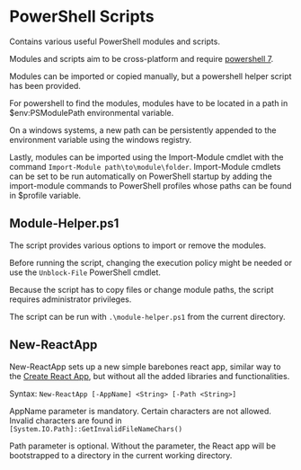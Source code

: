 # PowerShell Scripts

Contains various useful PowerShell modules and scripts.

Modules and scripts aim to be cross-platform and require [powershell 7](https://github.com/PowerShell/PowerShell).

Modules can be imported or copied manually, but a powershell helper script has been provided.

For powershell to find the modules, modules have to be located in a path in $env:PSModulePath environmental variable.

On a windows systems, a new path can be persistently appended to the environment variable using the windows registry.

Lastly, modules can be imported using the Import-Module cmdlet with the command `Import-Module path\to\module\folder`. Import-Module cmdlets can be set to be run automatically on PowerShell startup by adding the import-module commands to PowerShell profiles whose paths can be found in $profile variable.

## Module-Helper.ps1

The script provides various options to import or remove the modules.

Before running the script, changing the execution policy might be needed or use the `Unblock-File` PowerShell cmdlet.

Because the script has to copy files or change module paths, the script requires administrator privileges.

The script can be run with `.\module-helper.ps1` from the current directory.

## New-ReactApp

New-ReactApp sets up a new simple barebones react app, similar way to the [Create React App](https://create-react-app.dev/), but without all the added libraries and functionalities.

Syntax: `New-ReactApp [-AppName] <String> [-Path <String>]`

AppName parameter is mandatory. Certain characters are not allowed. Invalid characters are found in `[System.IO.Path]::GetInvalidFileNameChars()`

Path parameter is optional. Without the parameter, the React app will be bootstrapped to a directory in the current working directory.